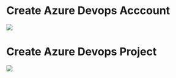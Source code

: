 # Create Azure Devops Acccount 

<a href="https://portal.azure.com/#create/Microsoft.Template/uri/https%3A%2F%2Fraw.githubusercontent.com%2Fmnoskovic%2FAzure-Devops%2Fmaster%2FAccount%2Fazuredeploy.json" target="_blank">
    <img src="http://azuredeploy.net/deploybutton.png"/> 
</a>


# Create Azure Devops Project

<a href="https://portal.azure.com/#create/Microsoft.Template/uri/https%3A%2F%2Fraw.githubusercontent.com%2Fmnoskovic%2FAzure-Devops%2Fmaster%2FProject%2Fazuredeploy.json" target="_blank">
    <img src="http://azuredeploy.net/deploybutton.png"/> 
</a>
